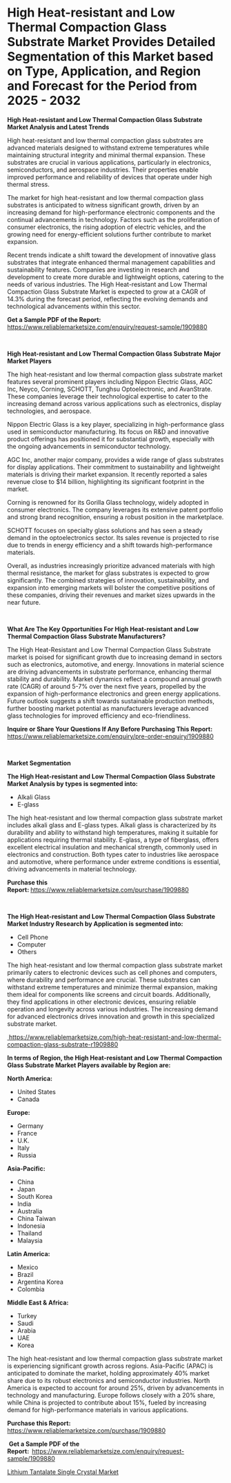 <p><h1>High Heat-resistant and Low Thermal Compaction Glass Substrate Market Provides Detailed Segmentation of this Market based on Type, Application, and Region and Forecast for the Period from 2025 - 2032</h1></p><p><strong>High Heat-resistant and Low Thermal Compaction Glass Substrate Market Analysis and Latest Trends</strong></p>
<p><p>High heat-resistant and low thermal compaction glass substrates are advanced materials designed to withstand extreme temperatures while maintaining structural integrity and minimal thermal expansion. These substrates are crucial in various applications, particularly in electronics, semiconductors, and aerospace industries. Their properties enable improved performance and reliability of devices that operate under high thermal stress.</p><p>The market for high heat-resistant and low thermal compaction glass substrates is anticipated to witness significant growth, driven by an increasing demand for high-performance electronic components and the continual advancements in technology. Factors such as the proliferation of consumer electronics, the rising adoption of electric vehicles, and the growing need for energy-efficient solutions further contribute to market expansion. </p><p>Recent trends indicate a shift toward the development of innovative glass substrates that integrate enhanced thermal management capabilities and sustainability features. Companies are investing in research and development to create more durable and lightweight options, catering to the needs of various industries. The High Heat-resistant and Low Thermal Compaction Glass Substrate Market is expected to grow at a CAGR of 14.3% during the forecast period, reflecting the evolving demands and technological advancements within this sector.</p></p>
<p><strong>Get a Sample PDF of the Report:&nbsp;</strong> <a href="https://www.reliablemarketsize.com/enquiry/request-sample/1909880?utm_campaign=2218&utm_medium=2&utm_source=Github&utm_content=ia&utm_term=13022025&utm_id=high-heat-resistant-and-low-thermal-compaction-glass-substrate">https://www.reliablemarketsize.com/enquiry/request-sample/1909880</a></p>
<p>&nbsp;</p>
<p><strong>High Heat-resistant and Low Thermal Compaction Glass Substrate Major Market Players</strong></p>
<p><p>The high heat-resistant and low thermal compaction glass substrate market features several prominent players including Nippon Electric Glass, AGC Inc, Neyco, Corning, SCHOTT, Tunghsu Optoelectronic, and AvanStrate. These companies leverage their technological expertise to cater to the increasing demand across various applications such as electronics, display technologies, and aerospace.</p><p>Nippon Electric Glass is a key player, specializing in high-performance glass used in semiconductor manufacturing. Its focus on R&D and innovative product offerings has positioned it for substantial growth, especially with the ongoing advancements in semiconductor technology.</p><p>AGC Inc, another major company, provides a wide range of glass substrates for display applications. Their commitment to sustainability and lightweight materials is driving their market expansion. It recently reported a sales revenue close to $14 billion, highlighting its significant footprint in the market.</p><p>Corning is renowned for its Gorilla Glass technology, widely adopted in consumer electronics. The company leverages its extensive patent portfolio and strong brand recognition, ensuring a robust position in the marketplace.</p><p>SCHOTT focuses on specialty glass solutions and has seen a steady demand in the optoelectronics sector. Its sales revenue is projected to rise due to trends in energy efficiency and a shift towards high-performance materials.</p><p>Overall, as industries increasingly prioritize advanced materials with high thermal resistance, the market for glass substrates is expected to grow significantly. The combined strategies of innovation, sustainability, and expansion into emerging markets will bolster the competitive positions of these companies, driving their revenues and market sizes upwards in the near future.</p></p>
<p>&nbsp;</p>
<p><strong>What Are The Key Opportunities For High Heat-resistant and Low Thermal Compaction Glass Substrate Manufacturers?</strong></p>
<p><p>The High Heat-Resistant and Low Thermal Compaction Glass Substrate market is poised for significant growth due to increasing demand in sectors such as electronics, automotive, and energy. Innovations in material science are driving advancements in substrate performance, enhancing thermal stability and durability. Market dynamics reflect a compound annual growth rate (CAGR) of around 5-7% over the next five years, propelled by the expansion of high-performance electronics and green energy applications. Future outlook suggests a shift towards sustainable production methods, further boosting market potential as manufacturers leverage advanced glass technologies for improved efficiency and eco-friendliness.</p></p>
<p><strong>Inquire or Share Your Questions If Any Before Purchasing This Report:</strong> <a href="https://www.reliablemarketsize.com/enquiry/pre-order-enquiry/1909880?utm_campaign=2218&utm_medium=2&utm_source=Github&utm_content=ia&utm_term=13022025&utm_id=high-heat-resistant-and-low-thermal-compaction-glass-substrate">https://www.reliablemarketsize.com/enquiry/pre-order-enquiry/1909880</a></p>
<p>&nbsp;</p>
<p><strong>Market Segmentation</strong></p>
<p><strong>The High Heat-resistant and Low Thermal Compaction Glass Substrate Market Analysis by types is segmented into:</strong></p>
<p><ul><li>Alkali Glass</li><li>E-glass</li></ul></p>
<p><p>The high heat-resistant and low thermal compaction glass substrate market includes alkali glass and E-glass types. Alkali glass is characterized by its durability and ability to withstand high temperatures, making it suitable for applications requiring thermal stability. E-glass, a type of fiberglass, offers excellent electrical insulation and mechanical strength, commonly used in electronics and construction. Both types cater to industries like aerospace and automotive, where performance under extreme conditions is essential, driving advancements in material technology.</p></p>
<p><strong>Purchase this Report:&nbsp;</strong><a href="https://www.reliablemarketsize.com/purchase/1909880?utm_campaign=2218&utm_medium=2&utm_source=Github&utm_content=ia&utm_term=13022025&utm_id=high-heat-resistant-and-low-thermal-compaction-glass-substrate">https://www.reliablemarketsize.com/purchase/1909880</a></p>
<p>&nbsp;</p>
<p><strong>The High Heat-resistant and Low Thermal Compaction Glass Substrate Market Industry Research by Application is segmented into:</strong></p>
<p><ul><li>Cell Phone</li><li>Computer</li><li>Others</li></ul></p>
<p><p>The high heat-resistant and low thermal compaction glass substrate market primarily caters to electronic devices such as cell phones and computers, where durability and performance are crucial. These substrates can withstand extreme temperatures and minimize thermal expansion, making them ideal for components like screens and circuit boards. Additionally, they find applications in other electronic devices, ensuring reliable operation and longevity across various industries. The increasing demand for advanced electronics drives innovation and growth in this specialized substrate market.</p></p>
<p><a href="https://www.reliablemarketsize.com/high-heat-resistant-and-low-thermal-compaction-glass-substrate-r1909880?utm_campaign=2218&utm_medium=2&utm_source=Github&utm_content=ia&utm_term=13022025&utm_id=high-heat-resistant-and-low-thermal-compaction-glass-substrate">&nbsp;https://www.reliablemarketsize.com/high-heat-resistant-and-low-thermal-compaction-glass-substrate-r1909880</a></p>
<p><strong>In terms of Region, the High Heat-resistant and Low Thermal Compaction Glass Substrate Market Players available by Region are:</strong></p>
<p>
    <p> <strong> North America: </strong>
        <ul>
            <li>United States</li>
            <li>Canada</li>
        </ul>
        </p> 
    <p> <strong> Europe: </strong>
        <ul>
            <li>Germany</li>
            <li>France</li>
            <li>U.K.</li>
            <li>Italy</li>
            <li>Russia</li>
        </ul>
        </p> 
    <p> <strong> Asia-Pacific: </strong>
        <ul>
            <li>China</li>
            <li>Japan</li>
            <li>South Korea</li>
            <li>India</li>
            <li>Australia</li>
            <li>China Taiwan</li>
            <li>Indonesia</li>
            <li>Thailand</li>
            <li>Malaysia</li>
        </ul>
        </p> 
    <p> <strong> Latin America: </strong>
        <ul>
            <li>Mexico</li>
            <li>Brazil</li>
            <li>Argentina Korea</li>
            <li>Colombia</li>
        </ul>
        </p> 
    <p> <strong> Middle East & Africa: </strong>
        <ul>
            <li>Turkey</li>
            <li>Saudi</li>
            <li>Arabia</li>
            <li>UAE</li>
            <li>Korea</li>
        </ul>
    </p>
    </p>
<p><p>The high heat-resistant and low thermal compaction glass substrate market is experiencing significant growth across regions. Asia-Pacific (APAC) is anticipated to dominate the market, holding approximately 40% market share due to its robust electronics and semiconductor industries. North America is expected to account for around 25%, driven by advancements in technology and manufacturing. Europe follows closely with a 20% share, while China is projected to contribute about 15%, fueled by increasing demand for high-performance materials in various applications.</p></p>
<p><strong>Purchase this Report: </strong><a href="https://www.reliablemarketsize.com/purchase/1909880?utm_campaign=2218&utm_medium=2&utm_source=Github&utm_content=ia&utm_term=13022025&utm_id=high-heat-resistant-and-low-thermal-compaction-glass-substrate">https://www.reliablemarketsize.com/purchase/1909880</a></p>
<p>&nbsp;<strong>Get a Sample PDF of the Report:&nbsp;&nbsp;</strong><a href="https://www.reliablemarketsize.com/enquiry/request-sample/1909880?utm_campaign=2218&utm_medium=2&utm_source=Github&utm_content=ia&utm_term=13022025&utm_id=high-heat-resistant-and-low-thermal-compaction-glass-substrate">https://www.reliablemarketsize.com/enquiry/request-sample/1909880</a></p>
<p><strong></strong></p>
<p><p><a href="https://github.com/edacruz6/Market-Research-Report-List-1/blob/main/lithium-tantalate-single-crystal-market.md?utm_campaign=2218&utm_medium=2&utm_source=Github&utm_content=ia&utm_term=13022025&utm_id=high-heat-resistant-and-low-thermal-compaction-glass-substrate">Lithium Tantalate Single Crystal Market</a></p></p>
